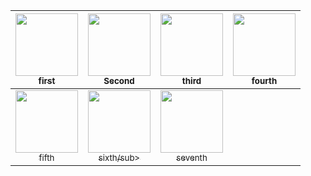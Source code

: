 <!-- ALL-CONTRIBUTORS-LIST:START  -->
| [<img src="https://cdn1.iconfinder.com/data/icons/business-charts/512/customer-512.png" width="100px;"/><br /><sub>first</sub>](https://github.com/)<br /> | [<img src="https://cdn1.iconfinder.com/data/icons/business-charts/512/customer-512.png" width="100px;"/><br /><sub>Second</sub>](https://github.com/)<br /> | [<img src="https://cdn2.iconfinder.com/data/icons/people-groups/512/Woman_Avatar-512.png" width="100px;"/><br /><sub>third</sub>](https://github.com/)<br /> | [<img src="https://cdn1.iconfinder.com/data/icons/business-charts/512/customer-512.png" width="100px;"/><br /><sub>fourth</sub>](https://github.com/)<br />
| :---: | :---: | :---: | :---: |
| [<img src="https://cdn2.iconfinder.com/data/icons/people-groups/512/Woman_Avatar-512.png" width="100px;"/><br /><sub> fifth </sub>](https://github.com/)<br /> | [<img src="https://cdn1.iconfinder.com/data/icons/business-charts/512/customer-512.png" width="100px;"/><br /><sub>sixth/sub>](https://github.com/)<br /> | [<img src="https://cdn1.iconfinder.com/data/icons/business-charts/512/customer-512.png" width="100px;"/><br /><sub>seventh</sub>](https://github.com/)<br />
<!-- ALL-CONTRIBUTORS-LIST:END -->
